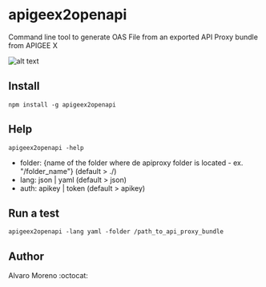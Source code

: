 # apigeex2openapi
Command line tool to generate OAS File from an exported API Proxy bundle from APIGEE X

![alt text](https://upload.wikimedia.org/wikipedia/commons/thumb/a/aa/Apigee_logo.svg/500px-Apigee_logo.svg.png)

## Install
    npm install -g apigeex2openapi

## Help
    apigeex2openapi -help
- folder: {name of the folder where de apiproxy folder is located - ex. "/folder_name"} (default > ./)
- lang: json | yaml (default > json)
- auth: apikey | token (default > apikey)
    
## Run a test
    apigeex2openapi -lang yaml -folder /path_to_api_proxy_bundle

## Author
Alvaro Moreno :octocat:
